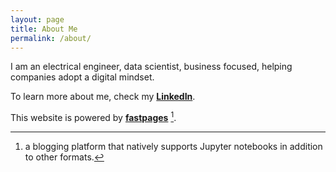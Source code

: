 ```yaml
---
layout: page
title: About Me
permalink: /about/
---
```

I am an electrical engineer, data scientist, business focused, helping companies adopt a digital mindset. 

To learn more about me, check my **[LinkedIn](https://www.linkedin.com/in/carlosaordonez/)**.


This website is powered by **[fastpages](https://github.com/fastai/fastpages)** [^1].



[^1]:a blogging platform that natively supports Jupyter notebooks in addition to other formats.
